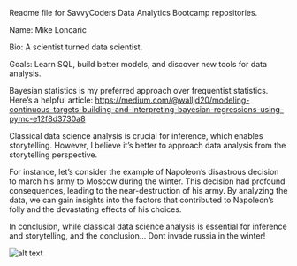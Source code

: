 Readme file for SavvyCoders Data Analytics Bootcamp repositories.

Name: Mike Loncaric

Bio: A scientist turned data scientist.

Goals: Learn SQL, build better models, and discover new tools for data analysis.

Bayesian statistics is my preferred approach over frequentist statistics. Here’s a helpful article:
https://medium.com/@walljd20/modeling-continuous-targets-building-and-interpreting-bayesian-regressions-using-pymc-e12f8d3730a8

Classical data science analysis is crucial for inference, which enables storytelling. However, I believe it’s better to approach data analysis from the storytelling perspective.

For instance, let’s consider the example of Napoleon’s disastrous decision to march his army to Moscow during the winter. This decision had profound consequences, leading to the near-destruction of his army. By analyzing the data, we can gain insights into the factors that contributed to Napoleon’s folly and the devastating effects of his choices.

In conclusion, while classical data science analysis is essential for inference and storytelling, and the conclusion... Dont invade russia in the winter!


![alt text](https://humuscreativity.wordpress.com/wp-content/uploads/2013/12/poster_origminard1.gif)



